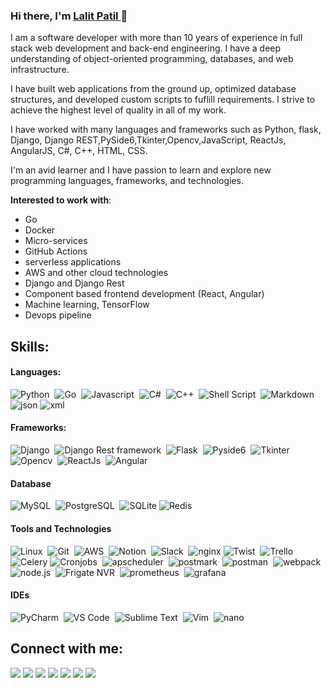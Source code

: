 ### Hi there, I'm [Lalit Patil ](https://lalit-patil005.github.io/) 👋

I am a software developer with more than 10 years of experience in full stack web development and back-end engineering. I have a deep understanding of object-oriented programming, databases, and web infrastructure.

I have built web applications from the ground up, optimized database structures, and developed custom scripts to fuflill requirements. I strive to achieve the highest level of quality in all of my work.

I have worked with many languages and frameworks such as Python, flask, Django, Django REST,PySide6,Tkinter,Opencv,JavaScript, ReactJs, AngularJS, C#, C++, HTML, CSS.

I'm an avid learner and I have passion to learn and explore new programming languages, frameworks, and technologies.

**Interested to work with**:
- Go
- Docker
- Micro-services
- GitHub Actions
- serverless applications 
- AWS and other cloud technologies
- Django and Django Rest 
- Component based frontend development (React, Angular)
- Machine learning, TensorFlow
- Devops pipeline

## Skills:

#### Languages:

![Python](https://img.shields.io/badge/Python-3776AB?style=for-the-badge&logo=python&logoColor=white)&nbsp;
![Go](https://img.shields.io/badge/Go-3776AB?style=for-the-badge&logo=go&logoColor=white)&nbsp;
![Javascript](https://img.shields.io/badge/Javascript-00000?style=for-the-badge&logo=javascript&logoColor=white)&nbsp;
![C#](https://img.shields.io/badge/c%20sharp-%3776AB.svg?style=for-the-badge&logo=c-sharp&logoColor=white&color=blue)&nbsp;
![C++](https://img.shields.io/badge/c++-ED8B00?style=for-the-badge&logo=cpp&logoColor=white)&nbsp;
![Shell Script](https://img.shields.io/badge/Shell_Script-121011?style=for-the-badge&logo=gnu-bash&logoColor=white)&nbsp;
![Markdown](https://img.shields.io/badge/markdown-%23000000.svg?style=for-the-badge&logo=markdown&logoColor=white)
![json](https://img.shields.io/badge/json-%23000000.svg?style=for-the-badge&logo=json&logoColor=white)
![xml](https://img.shields.io/badge/xml-%23000000.svg?style=for-the-badge&logo=xml&logoColor=white)


#### Frameworks:

![Django](https://img.shields.io/badge/Django-ED8B00?style=for-the-badge&logo=django&logoColor=white)&nbsp;
![Django Rest framework ](https://img.shields.io/badge/Django%20Rest-ED8B00.svg?style=for-the-badge&logo=django&logoColor=white)&nbsp;
![Flask](https://img.shields.io/badge/flask-ED8B00?style=for-the-badge&logo=flask&logoColor=white)&nbsp;
![Pyside6](https://img.shields.io/badge/pyside6-ED8B00?style=for-the-badge&logo=qt&logoColor=white)&nbsp;
![Tkinter](https://img.shields.io/badge/Tkinter-ED8B00?style=for-the-badge&logo=gui&logoColor=white)&nbsp;
![Opencv](https://img.shields.io/badge/Opencv-ED8B00?style=for-the-badge&logo=Opencv&logoColor=white)&nbsp;
![ReactJs](https://img.shields.io/badge/react-ED8B00?style=for-the-badge&logo=react&logoColor=white)&nbsp;
![Angular](https://img.shields.io/badge/Angular-ED8B00?style=for-the-badge&logo=Angular&logoColor=white)&nbsp;

#### Database

![MySQL](https://img.shields.io/badge/MySQL-00000F?style=for-the-badge&logo=mysql&logoColor=white)&nbsp;
![PostgreSQL](https://img.shields.io/badge/PostgreSQL-316192?style=for-the-badge&logo=postgresql&logoColor=white)&nbsp;
![SQLite](https://img.shields.io/badge/SQLite-316192?style=for-the-badge&logo=sqlite&logoColor=white)&nbsp;![Redis](https://img.shields.io/badge/Redis-316192?style=for-the-badge&logo=Redis&logoColor=white)&nbsp;



#### Tools and Technologies

![Linux](https://img.shields.io/badge/Linux-FCC624?style=for-the-badge&logo=linux&logoColor=black)&nbsp;
![Git](https://img.shields.io/badge/GIT-E44C30?style=for-the-badge&logo=git&logoColor=white)&nbsp;
![AWS](https://img.shields.io/badge/Amazon_AWS-232F3E?style=for-the-badge&logo=amazon-aws&logoColor=white)&nbsp;
![Notion](https://img.shields.io/badge/Notion-232F3E?style=for-the-badge&logo=notion&logoColor=white)&nbsp;
![Slack](https://img.shields.io/badge/Slack-232F3E?style=for-the-badge&logo=Slack&logoColor=white)&nbsp;
![nginx](https://img.shields.io/badge/nginx-232F3E?style=for-the-badge&logo=nginx&logoColor=white)&nbsp;![Twist](https://img.shields.io/badge/Twist-232F3E?style=for-the-badge&logo=Twist&logoColor=white)&nbsp;
![Trello](https://img.shields.io/badge/Trello-232F3E?style=for-the-badge&logo=Trello&logoColor=white)&nbsp;
![Celery](https://img.shields.io/badge/Celery-232F3E?style=for-the-badge&logo=Celery&logoColor=white)&nbsp;![Cronjobs](https://img.shields.io/badge/Cronjobs-232F3E?style=for-the-badge&logo=Cronjobs&logoColor=white)&nbsp;
![apscheduler](https://img.shields.io/badge/apscheduler-232F3E?style=for-the-badge&logo=apscheduler&logoColor=white)&nbsp;
![postmark](https://img.shields.io/badge/postmark-232F3E?style=for-the-badge&logo=postmark&logoColor=white)&nbsp;
![postman](https://img.shields.io/badge/postman-232F3E?style=for-the-badge&logo=postman&logoColor=white)&nbsp;
![webpack](https://img.shields.io/badge/webpack-232F3E?style=for-the-badge&logo=webpack&logoColor=white)&nbsp;
![node.js](https://img.shields.io/badge/node.js-232F3E?style=for-the-badge&logo=node.js&logoColor=white)&nbsp;
![Frigate NVR](https://img.shields.io/badge/Frigate_NVR-232F3E?style=for-the-badge&logo=Frigate-NVR&logoColor=white)&nbsp;
![prometheus ](https://img.shields.io/badge/prometheus-232F3E?style=for-the-badge&logo=prometheus&logoColor=white)&nbsp;
![grafana ](https://img.shields.io/badge/grafana-232F3E?style=for-the-badge&logo=grafana&logoColor=white)&nbsp;


#### IDEs

![PyCharm](https://img.shields.io/badge/pycharm-143?style=for-the-badge&logo=pycharm&logoColor=black&color=black&labelColor=green)&nbsp;
![VS Code](https://img.shields.io/badge/VS%20Code-0078d7.svg?style=for-the-badge&logo=visual-studio-code&logoColor=white)&nbsp;
![Sublime Text](https://img.shields.io/badge/sublime-%2311AB00.svg?style=for-the-badge&logo=sublime-text&logoColor=white)&nbsp;
![Vim](https://img.shields.io/badge/VIM-%2311AB00.svg?style=for-the-badge&logo=vim&logoColor=white)&nbsp;
![nano](https://img.shields.io/badge/nano-%2311AB00.svg?style=for-the-badge&logo=gnu-nano&logoColor=white)&nbsp;


## Connect with me:

<p align = "center">

[<img src ="https://img.shields.io/badge/website-%23.svg?&style=for-the-badge&logo=www&logoColor=white%22&color=black">](https://lalit-patil005.github.io)
[<img src ="https://img.shields.io/badge/email-%23.svg?&style=for-the-badge&logo=www&logoColor=white%22&color=black">](mailto:lalit.patil005@gmail.com)
[<img src="https://img.shields.io/badge/linkedin-%2312100E.svg?&style=for-the-badge&logo=linkedin&logoColor=white&color=black" />](https://www.linkedin.com/in/lalit-patil-51154619/)
[<img src="https://img.shields.io/badge/upwork-%2312100E.svg?&style=for-the-badge&logo=upwork&logoColor=white&color=black" />](https://www.upwork.com/freelancers/~019e0cc1334f38526a)
[<img src="https://img.shields.io/badge/twitter-%231DA1F2.svg?&style=for-the-badge&logo=twitter&logoColor=white&color=black" />](https://twitter.com/lalit5387) 
[<img src="https://img.shields.io/badge/facebook-%2312100E.svg?&style=for-the-badge&logo=facebook&logoColor=white&color=black" />](https://www.facebook.com/lalit.m.patil)
[<img src="https://img.shields.io/badge/instagram-%2312100E.svg?&style=for-the-badge&logo=instagram&logoColor=white&color=black" />](https://www.instagram.com/lalit.m.patil)
</p>

<!-- Dynamically generated stats for your github readmes -->

<!-- | <a href="https://github.com/anuraghazra/github-readme-stats"><img align="center" src="https://github-readme-stats.vercel.app/api?username=lalit-patil005&show_icons=true&include_all_commits=true&theme=buefy&hide_border=true" alt="Lalit's github stats" /></a> | <a href="https://github.com/anuraghazra/github-readme-stats"><img align="center" src="https://github-readme-stats.vercel.app/api/top-langs/?username=lalit-patil005&layout=compact&theme=buefy&hide_border=true" /></a> |
| ------------- | ------------- | -->

<!-- Add dynamically generated GitHub Stat Trophies on your readme -->

<!-- [<img src="https://github-profile-trophy.vercel.app/?username=lalit-patil005&row=2&column=3" />](https://github.com/ryo-ma/github-profile-trophy)
[<img src="https://github-readme-stats.vercel.app/api?username=lalit-patil005&theme=algolia&count_private=true&include_all_commits=true&show_icons=true" />](https://github.com/anuraghazra/github-readme-stats)
[![GitHub Streak](https://github-readme-streak-stats.herokuapp.com/?user=lalit-patil005&theme=dark)](https://github.com/DenverCoder1/github-readme-streak-stats)
[![Lalit's Top Langs](https://github-readme-stats.vercel.app/api/top-langs/?username=lalit-patil005&theme=algolia&hide=Jupyter&layout=compact&show_icons=true)](https://github.com/anuraghazra/github-readme-stats) -->

